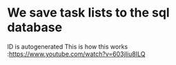 # We save task lists to the sql database
 ID is autogenerated 
 This is how this works :https://www.youtube.com/watch?v=603jIiu8ILQ 
